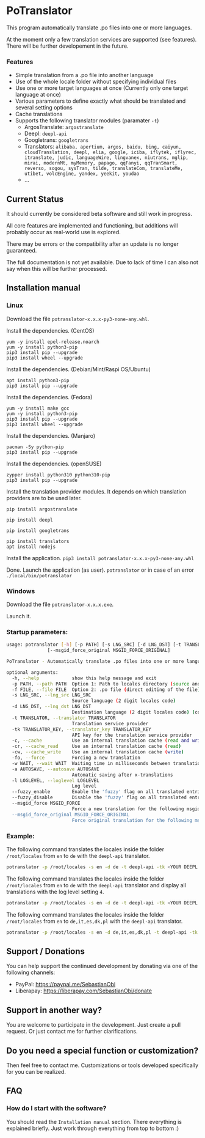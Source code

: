 # PoTranslator
This program automatically translate .po files into one or more languages.

At the moment only a few translation services are supported (see features). There will be further developement in the future.


### Features
- Simple translation from a .po file into another language
- Use of the whole locale folder without specifying individual files
- Use one or more target languages at once (Currently only one target language at once)
- Various parameters to define exactly what should be translated and several setting options
- Cache translations
- Supports the following translator modules (paramater `-t`)
  - ArgosTranslate: `argostranslate`
  - Deepl: `deepl-api`
  - Googletrans: `googletrans`
  - Translators: `alibaba, apertium, argos, baidu, bing, caiyun, cloudTranslation, deepl, elia, google, iciba, iflytek, iflyrec, itranslate, judic, languageWire, lingvanex, niutrans, mglip, mirai, modernMt, myMemory, papago, qqFanyi, qqTranSmart, reverso, sogou, sysTran, tilde, translateCom, translateMe, utibet, volcEngine, yandex, yeekit, youdao`
  - ...


## Current Status
It should currently be considered beta software and still work in progress.

All core features are implemented and functioning, but additions will probably occur as real-world use is explored.

There may be errors or the compatibility after an update is no longer guaranteed.

The full documentation is not yet available. Due to lack of time I can also not say when this will be further processed.


## Installation manual

### Linux

Download the file `potranslator-x.x.x-py3-none-any.whl`.

Install the dependencies. (CentOS)
```
yum -y install epel-release.noarch
yum -y install python3-pip
pip3 install pip --upgrade
pip3 install wheel --upgrade
```

Install the dependencies. (Debian/Mint/Raspi OS/Ubuntu)
```
apt install python3-pip
pip3 install pip --upgrade
```

Install the dependencies. (Fedora)
```
yum -y install make gcc
yum -y install python3-pip
pip3 install pip --upgrade
pip3 install wheel --upgrade
```

Install the dependencies. (Manjaro)
```
pacman -Sy python-pip
pip3 install pip --upgrade
```

Install the dependencies. (openSUSE)
```
zypper install python310 python310-pip
pip3 install pip --upgrade
```

Install the translation provider modules.
It depends on which translation providers are to be used later. 
```
pip install argostranslate

pip install deepl

pip install googletrans

pip install translators
apt install nodejs
```

Install the application.
`pip3 install potranslator-x.x.x-py3-none-any.whl`

Done. Launch the application (as user).
`potranslator`
or in case of an error
`./local/bin/potranslator`

### Windows
Download the file `potranslator-x.x.x.exe`.

Launch it.

### Startup parameters:
```bash
usage: potranslator [-h] [-p PATH] [-s LNG_SRC] [-d LNG_DST] [-t TRANSLATOR] [-tk TRANSLATOR_KEY] [-c] [-cr] [-cw] [-f] [-w WAIT] [-a AUTOSAVE] [-l LOGLEVEL]
               [--msgid_force_original MSGID_FORCE_ORIGINAL]

PoTranslator - Automatically translate .po files into one or more languages

optional arguments:
  -h, --help            show this help message and exit
  -p PATH, --path PATH  Option 1: Path to locales directory (source and target language folders are in this folder)
  -f FILE, --file FILE  Option 2: .po file (direct editing of the file)
  -s LNG_SRC, --lng_src LNG_SRC
                        Source language (2 digit locales code)
  -d LNG_DST, --lng_dst LNG_DST
                        Destination language (2 digit locales code) (comma separated)
  -t TRANSLATOR, --translator TRANSLATOR
                        Translation service provider
  -tk TRANSLATOR_KEY, --translator_key TRANSLATOR_KEY
                        API key for the translation service provider
  -c, --cache           Use an internal translation cache (read and write)
  -cr, --cache_read     Use an internal translation cache (read)
  -cw, --cache_write    Use an internal translation cache (write)
  -fo, --force          Forcing a new translation
  -w WAIT, --wait WAIT  Waiting time in milliseconds between translations
  -a AUTOSAVE, --autosave AUTOSAVE
                        Automatic saving after x-translations
  -l LOGLEVEL, --loglevel LOGLEVEL
                        Log level
  --fuzzy_enable        Enable the 'fuzzy' flag on all translated entries
  --fuzzy_disable       Disable the 'fuzzy' flag on all translated entries
  --msgid_force MSGID_FORCE
                        Force a new translation for the following msgid's (comma separated)
  --msgid_force_original MSGID_FORCE_ORIGINAL
                        Force original translation for the following msgid's (comma separated)

```

### Example:
The following command translates the locales inside the folder `/root/locales` from `en` to `de` with the `deepl-api` translator.
  ```bash
  potranslator -p /root/locales -s en -d de -t deepl-api -tk <YOUR DEEPL API KEY>
  ```
The following command translates the locales inside the folder `/root/locales` from `en` to `de` with the `deepl-api` translator and display all translations with the log level setting `4`.
  ```bash
  potranslator -p /root/locales -s en -d de -t deepl-api -tk <YOUR DEEPL API KEY> -l 4
  ```
The following command translates the locales inside the folder `/root/locales` from `en` to `de,it,es,dk,pl` with the `deepl-api` translator.
  ```bash
  potranslator -p /root/locales -s en -d de,it,es,dk,pl -t deepl-api -tk <YOUR DEEPL API KEY>
  ```

## Support / Donations
You can help support the continued development by donating via one of the following channels:

- PayPal: https://paypal.me/SebastianObi
- Liberapay: https://liberapay.com/SebastianObi/donate


## Support in another way?
You are welcome to participate in the development. Just create a pull request. Or just contact me for further clarifications.


## Do you need a special function or customization?
Then feel free to contact me. Customizations or tools developed specifically for you can be realized.


## FAQ

### How do I start with the software?
You should read the `Installation manual` section. There everything is explained briefly. Just work through everything from top to bottom :)